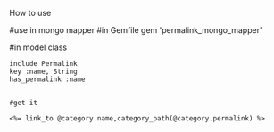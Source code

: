 How to use

#use in mongo mapper
#in Gemfile
gem 'permalink_mongo_mapper'

#in model class
```shell
include Permalink
key :name, String
has_permalink :name


#get it

<%= link_to @category.name,category_path(@category.permalink) %>
